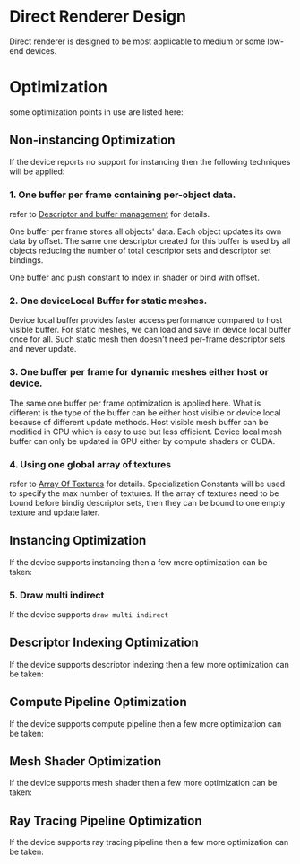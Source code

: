 # Direct Renderer Design

Direct renderer is designed to be most applicable to medium or some low-end devices.

# Optimization

some optimization points in use are listed here:

## Non-instancing Optimization

If the device reports no support for instancing then the following techniques will be applied:

### 1. One buffer per frame containing per-object data.

refer to [Descriptor and buffer management](https://arm-software.github.io/vulkan_best_practice_for_mobile_developers/samples/advanced/descriptor_management/descriptor_management_tutorial.html) for details.

One buffer per frame stores all objects' data. Each object updates its own data by offset. The same one descriptor created for this buffer is used by all objects reducing the number of total descriptor sets and descriptor set bindings.

One buffer and push constant to index in shader or bind with offset.
### 2. One deviceLocal Buffer for static meshes.

Device local buffer provides faster access performance compared to host visible buffer. For static meshes, we can load and save in device local buffer once for all. Such static mesh then doesn't need per-frame descriptor sets and never update.

### 3. One buffer per frame for dynamic meshes either host or device.

The same one buffer per frame optimization is applied here. What is different is the type of the buffer can be either host visible or device local because of different update methods. Host visible mesh buffer can be modified in CPU which is easy to use but less efficient. Device local mesh buffer can only be updated in GPU either by compute shaders or CUDA.

### 4. Using one global array of textures

refer to [Array Of Textures](http://kylehalladay.com/blog/tutorial/vulkan/2018/01/28/Textue-Arrays-Vulkan.html) for details. Specialization Constants will be used to specify the max number of textures. If the array of textures need to be bound before bindig descriptor sets, then they can be bound to one empty texture and update later.

## Instancing Optimization

If the device supports instancing then a few more optimization can be taken:

### 5. Draw multi indirect

If the device supports `draw multi indirect`

## Descriptor Indexing Optimization

If the device supports descriptor indexing  then a few more optimization can be taken:

## Compute Pipeline Optimization

If the device supports compute pipeline then a few more optimization can be taken:

## Mesh Shader Optimization

If the device supports mesh shader then a few more optimization can be taken:

## Ray Tracing Pipeline Optimization

If the device supports ray tracing pipeline then a few more optimization can be taken: